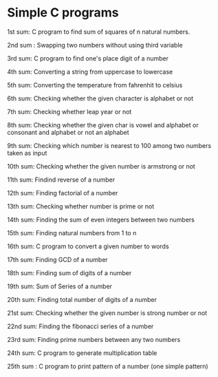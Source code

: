 # Simple C programs

1st sum: C program to find sum of squares of n natural numbers.

2nd sum : Swapping two numbers without using third variable

3rd sum: C program to find one's place digit of a number

4th sum: Converting a string from uppercase to lowercase

5th sum: Converting the temperature from fahrenhit to celsius

6th sum: Checking whether the given character is alphabet or not

7th sum: Checking whether leap year or not

8th sum: Checking whether the given char is vowel and alphabet or consonant and alphabet or not an alphabet

9th sum: Checking which number is nearest to 100 among two numbers taken as input

10th sum: Checking whether the given number is armstrong or not

11th sum: Findind reverse of a number

12th sum: Finding factorial of a number

13th sum: Checking whether number is prime or not

14th sum: Finding the sum of even integers between two numbers

15th sum: Finding natural numbers from 1 to n

16th sum: C program to convert a given number to words

17th sum: Finding GCD of a number

18th sum: Finding sum of digits of a number

19th sum: Sum of Series of a number

20th sum: Finding total number of digits of a number

21st sum: Checking whether the given number is strong number or not

22nd sum: Finding the fibonacci series of a number

23rd sum: Finding prime numbers between  any two numbers

24th sum: C program to generate multiplication table

25th sum : C program to print pattern of a number (one simple pattern)
